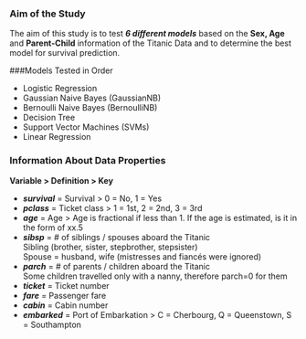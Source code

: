 ### Aim of the Study

The aim of this study is to test ***6 different models*** based on the **Sex, Age** and **Parent-Child** information of the Titanic Data and to determine the best model for survival prediction. 
  
###Models Tested in Order
- Logistic Regression
- Gaussian Naive Bayes (GaussianNB)
- Bernoulli Naive Bayes (BernoulliNB)
- Decision Tree
- Support Vector Machines (SVMs)
- Linear Regression
  
### Information About Data Properties

**Variable > Definition > Key**  
- ***survival*** = Survival > 0 = No, 1 = Yes  
- ***pclass*** = Ticket class > 1 = 1st, 2 = 2nd, 3 = 3rd   
- ***age*** = Age > Age is fractional if less than 1. If the age is estimated, is it in the form of xx.5  
- ***sibsp*** = # of siblings / spouses aboard the Titanic  
Sibling (brother, sister, stepbrother, stepsister)  
Spouse = husband, wife (mistresses and fiancés were ignored)  
- ***parch*** = # of parents / children aboard the Titanic  
Some children travelled only with a nanny, therefore parch=0 for them  
- ***ticket*** = Ticket number  
- ***fare*** = Passenger fare  
- ***cabin*** = Cabin number  
- ***embarked*** = Port of Embarkation > C = Cherbourg, Q = Queenstown, S = Southampton  
